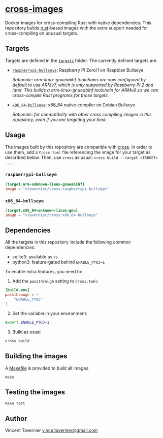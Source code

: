 # [cross-images](https://github.com/vtavernier/cross-images)

Docker images for cross-compiling Rust with native dependencies. This
repository builds [rust](https://hub.docker.com/_/rust/)-based images with the
extra support needed for cross-compiling on unusual targets.

## Targets

Targets are defined in the [`targets`](targets/) folder. The currently defined targets are:

* [`raspberrypi-bullseye`](targets/raspberrypi-bullseye): Raspberry Pi Zero/1 on Raspbian Bullseye

  *Rationale: arm-linux-gnueabihf toolchains are now configured by default to
  use ARMv7, which is only supported by Raspberry Pi 2 and later. This builds a
  arm-linux-gnueabihf toolchain for ARMv6 so we can cross-compile Rust programs
  for those targets.*

* [`x86_64-bullseye`](targets/x86_64-bullseye): x86_64 native compiler on Debian Bullseye

  *Rationale: for compatibility with other cross compiling images in this
  repository, even if you are targeting your host.*

## Usage

The images built by this repository are compatible with
[cross](https://github.com/rust-embedded/cross). In order to use them, add a
`Cross.toml` file referencing the image for your target as described below.
Then, use `cross` as usual: `cross build --target <TARGET> ...`.

### `raspberrypi-bullseye`

```toml
[target.arm-unknown-linux-gnueabihf]
image = "vtavernier/cross:raspberrypi-bullseye"
```

### `x86_64-bullseye`

```toml
[target.x86_64-unknown-linux-gnu]
image = "vtavernier/cross:x86_64-bullseye"
```

## Dependencies

All the targets in this repository include the following *common* dependencies:

* sqlite3: available as-is
* python3: feature-gated behind `ENABLE_PYO3=1`

To enable extra features, you need to:

1. Add the `passthrough` setting to `Cross.toml`:

```toml
[build.env]
passthrough = [
    "ENABLE_PYO3"
]
```

2. Set the variable in your environment:

```bash
export ENABLE_PYO3=1
```

3. Build as usual

```bash
cross build
```

## Building the images

A [Makefile](Makefile) is provided to build all images.

```
make
```

## Testing the images

```
make test
```

## Author

Vincent Tavernier <vince.tavernier@gmail.com>
